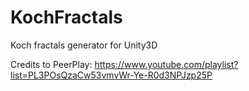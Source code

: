 # KochFractals
Koch fractals generator for Unity3D

Credits to PeerPlay:
https://www.youtube.com/playlist?list=PL3POsQzaCw53vmvWr-Ye-R0d3NPJzp25P
